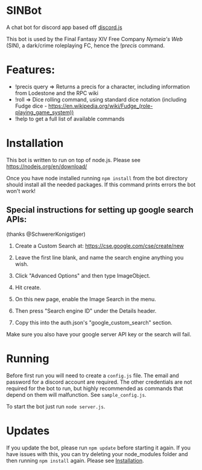# SINBot

A chat bot for discord app based off <a href="https://github.com/hydrabolt/discord.js/">discord.js</a>

This bot is used by the Final Fantasy XIV Free Company *Nymeia's Web* (SIN), a dark/crime roleplaying FC, hence the *!precis* command.

# Features:
- !precis query => Returns a precis for a character, including information from Lodestone and the RPC wiki
- !roll => Dice rolling command, using standard dice notation (including Fudge dice - https://en.wikipedia.org/wiki/Fudge_(role-playing_game_system))
- !help to get a full list of available commands

# Installation

This bot is written to run on top of node.js. Please see https://nodejs.org/en/download/

Once you have node installed running `npm install` from the bot directory should install all the needed packages. If this command prints errors the bot won't work!

## Special instructions for setting up google search APIs:

(thanks @SchwererKonigstiger)

1) Create a Custom Search at: https://cse.google.com/cse/create/new

2) Leave the first line blank, and name the search engine anything you wish.

3) Click "Advanced Options" and then type ImageObject.

4) Hit create.

5) On this new page, enable the Image Search in the menu.

6) Then press "Search engine ID" under the Details header.

7) Copy this into the auth.json's "google_custom_search" section.

Make sure you also have your google server API key or the search will fail.

# Running
Before first run you will need to create a `config.js` file. The email and password for a discord account are required. The other credentials are not required for the bot to run, but highly recommended as commands that depend on them will malfunction. See `sample_config.js`.

To start the bot just run
`node server.js`.

# Updates
If you update the bot, please run `npm update` before starting it again. If you have
issues with this, you can try deleting your node_modules folder and then running
`npm install` again. Please see [Installation](#Installation).
